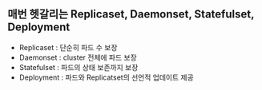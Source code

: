 ## 매번 헷갈리는 Replicaset, Daemonset, Statefulset, Deployment

- Replicaset : 단순히 파드 수 보장
- Daemonset : cluster 전체에 파드 보장
- Statefulset : 파드의 상태 보존까지 보장
- Deployment : 파드와 Replicatset의 선언적 업데이트 제공
